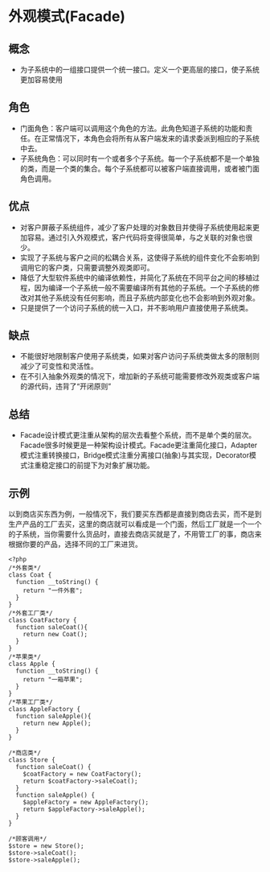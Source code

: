 # 外观模式(Facade)

## 概念
- 为子系统中的一组接口提供一个统一接口。定义一个更高层的接口，使子系统更加容易使用

## 角色
- 门面角色：客户端可以调用这个角色的方法。此角色知道子系统的功能和责任。在正常情况下，本角色会将所有从客户端发来的请求委派到相应的子系统中去。
- 子系统角色：可以同时有一个或者多个子系统。每一个子系统都不是一个单独的类，而是一个类的集合。每个子系统都可以被客户端直接调用，或者被门面角色调用。

## 优点
- 对客户屏蔽子系统组件，减少了客户处理的对象数目并使得子系统使用起来更加容易。通过引入外观模式，客户代码将变得很简单，与之关联的对象也很少。
- 实现了子系统与客户之间的松耦合关系，这使得子系统的组件变化不会影响到调用它的客户类，只需要调整外观类即可。
- 降低了大型软件系统中的编译依赖性，并简化了系统在不同平台之间的移植过程，因为编译一个子系统一般不需要编译所有其他的子系统。一个子系统的修改对其他子系统没有任何影响，而且子系统内部变化也不会影响到外观对象。
- 只是提供了一个访问子系统的统一入口，并不影响用户直接使用子系统类。

## 缺点
- 不能很好地限制客户使用子系统类，如果对客户访问子系统类做太多的限制则减少了可变性和灵活性。
- 在不引入抽象外观类的情况下，增加新的子系统可能需要修改外观类或客户端的源代码，违背了“开闭原则”

## 总结
- Facade设计模式更注重从架构的层次去看整个系统，而不是单个类的层次。Facade很多时候更是一种架构设计模式。Facade更注重简化接口，Adapter模式注重转换接口，Bridge模式注重分离接口(抽象)与其实现，Decorator模式注重稳定接口的前提下为对象扩展功能。

## 示例
以到商店买东西为例，一般情况下，我们要买东西都是直接到商店去买，而不是到生产产品的工厂去买，这里的商店就可以看成是一个门面，然后工厂就是一个一个的子系统，当你需要什么货品时，直接去商店买就是了，不用管工厂的事，商店来根据你要的产品，选择不同的工厂来进货。

    <?php
    /*外套类*/
    class Coat {
      function __toString() {
        return "一件外套";
      }
    }
    /*外套工厂类*/
    class CoatFactory {
      function saleCoat(){
        return new Coat();
      }
    }
    /*苹果类*/
    class Apple {
      function __toString() {
        return "一箱苹果";
      }
    }
    /*苹果工厂类*/ 
    class AppleFactory {
      function saleApple(){
        return new Apple();
      }
    }

    /*商店类*/
    class Store {
      function saleCoat() {
        $coatFactory = new CoatFactory();
        return $coatFactory->saleCoat(); 
      }
      function saleApple() {
        $appleFactory = new AppleFactory();
        return $appleFactory->saleApple(); 
      }
    }

    /*顾客调用*/
    $store = new Store();
    $store->saleCoat();
    $store->saleApple();


